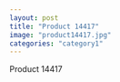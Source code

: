 ```yaml
---
layout: post
title: "Product 14417"
image: "product14417.jpg"
categories: "category1"
---
```

Product 14417
